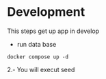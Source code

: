 # Development

This steps get up app in develop

* run data base
```
docker compose up -d
```

2.- You will execut seed 

